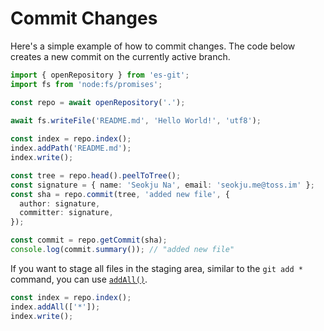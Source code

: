 # Commit Changes

Here's a simple example of how to commit changes. The code below creates a new commit on the currently active branch.

```ts
import { openRepository } from 'es-git';
import fs from 'node:fs/promises';

const repo = await openRepository('.');
 
await fs.writeFile('README.md', 'Hello World!', 'utf8');

const index = repo.index();
index.addPath('README.md');
index.write();

const tree = repo.head().peelToTree();
const signature = { name: 'Seokju Na', email: 'seokju.me@toss.im' };
const sha = repo.commit(tree, 'added new file', {
  author: signature,
  committer: signature,
});

const commit = repo.getCommit(sha);
console.log(commit.summary()); // "added new file"
```

If you want to stage all files in the staging area, similar to the `git add *` command, you can use [`addAll()`](../reference/classes/Index.md#addall).

```ts
const index = repo.index();
index.addAll(['*']);
index.write();
```
